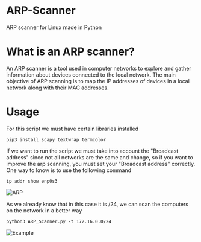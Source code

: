 # ARP-Scanner

ARP scanner for Linux made in Python

# What is an ARP scanner?

An ARP scanner is a tool used in computer networks to explore and gather information about devices connected to the local network. The main objective of ARP scanning is to map the IP addresses of devices in a local network along with their MAC addresses.

# Usage

For this script we must have certain libraries installed

```
pip3 install scapy textwrap termcolor
```

If we want to run the script we must take into account the "Broadcast address" since not all networks are the same and change, so if you want to improve the arp scanning, you must set your "Broadcast address" correctly. One way to know is to use the following command

```
ip addr show enp0s3
```

![ARP](https://github.com/MT-256/ARP-Scanner/assets/127991386/11695461-053b-408c-bfd7-0b3f91fd02bd)


As we already know that in this case it is /24, we can scan the computers on the network in a better way

```
python3 ARP_Scanner.py -t 172.16.0.0/24
```

![Example](https://github.com/MT-256/ARP-Scanner/assets/127991386/0a7fac46-9d05-48db-a424-900cdfb930ac)
